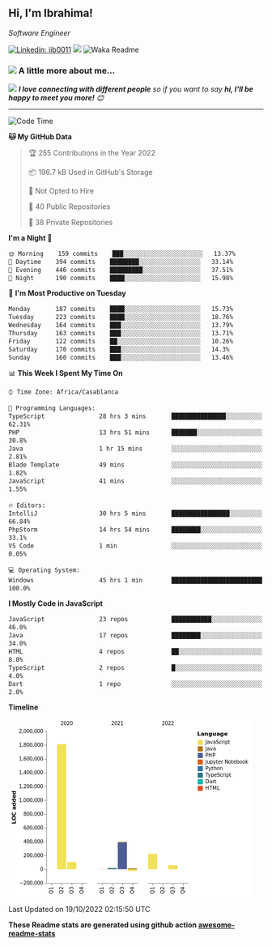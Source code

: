 <h2>Hi, I'm Ibrahima! </h2>
<p><em>Software Engineer 
</em></p>


[![Linkedin: iib0011](https://img.shields.io/badge/-iib0011-blue?style=flat-square&logo=Linkedin&logoColor=white&link=https://www.linkedin.com/in/iib0011/)](https://www.linkedin.com/in/iib0011/)
![](https://visitor-badge.glitch.me/badge?page_id=iib0011)
![Waka Readme](https://github.com/iib0011/iib0011/workflows/Waka%20Readme/badge.svg)


### <img src="https://media.giphy.com/media/VgCDAzcKvsR6OM0uWg/giphy.gif" width="50"> A little more about me...  


<img src="https://media.giphy.com/media/LnQjpWaON8nhr21vNW/giphy.gif" width="60"> <em><b>I love connecting with different people</b> so if you want to say <b>hi, I'll be happy to meet you more!</b> 😊</em>

---
<!--START_SECTION:waka-->
![Code Time](http://img.shields.io/badge/Code%20Time-1%2C249%20hrs%2027%20mins-blue)

**🐱 My GitHub Data** 

> 🏆 255 Contributions in the Year 2022
 > 
> 📦 196.7 kB Used in GitHub's Storage 
 > 
> 🚫 Not Opted to Hire
 > 
> 📜 40 Public Repositories 
 > 
> 🔑 38 Private Repositories  
 > 
**I'm a Night 🦉** 

```text
🌞 Morning    159 commits    ███░░░░░░░░░░░░░░░░░░░░░░   13.37% 
🌆 Daytime    394 commits    ████████░░░░░░░░░░░░░░░░░   33.14% 
🌃 Evening    446 commits    █████████░░░░░░░░░░░░░░░░   37.51% 
🌙 Night      190 commits    ████░░░░░░░░░░░░░░░░░░░░░   15.98%

```
📅 **I'm Most Productive on Tuesday** 

```text
Monday       187 commits    ████░░░░░░░░░░░░░░░░░░░░░   15.73% 
Tuesday      223 commits    ████░░░░░░░░░░░░░░░░░░░░░   18.76% 
Wednesday    164 commits    ███░░░░░░░░░░░░░░░░░░░░░░   13.79% 
Thursday     163 commits    ███░░░░░░░░░░░░░░░░░░░░░░   13.71% 
Friday       122 commits    ██░░░░░░░░░░░░░░░░░░░░░░░   10.26% 
Saturday     170 commits    ███░░░░░░░░░░░░░░░░░░░░░░   14.3% 
Sunday       160 commits    ███░░░░░░░░░░░░░░░░░░░░░░   13.46%

```


📊 **This Week I Spent My Time On** 

```text
⌚︎ Time Zone: Africa/Casablanca

💬 Programming Languages: 
TypeScript               28 hrs 3 mins       ███████████████░░░░░░░░░░   62.31% 
PHP                      13 hrs 51 mins      ███████░░░░░░░░░░░░░░░░░░   30.8% 
Java                     1 hr 15 mins        ░░░░░░░░░░░░░░░░░░░░░░░░░   2.81% 
Blade Template           49 mins             ░░░░░░░░░░░░░░░░░░░░░░░░░   1.82% 
JavaScript               41 mins             ░░░░░░░░░░░░░░░░░░░░░░░░░   1.55%

🔥 Editors: 
IntelliJ                 30 hrs 5 mins       ████████████████░░░░░░░░░   66.84% 
PhpStorm                 14 hrs 54 mins      ████████░░░░░░░░░░░░░░░░░   33.1% 
VS Code                  1 min               ░░░░░░░░░░░░░░░░░░░░░░░░░   0.05%

💻 Operating System: 
Windows                  45 hrs 1 min        █████████████████████████   100.0%

```

**I Mostly Code in JavaScript** 

```text
JavaScript               23 repos            ███████████░░░░░░░░░░░░░░   46.0% 
Java                     17 repos            ████████░░░░░░░░░░░░░░░░░   34.0% 
HTML                     4 repos             ██░░░░░░░░░░░░░░░░░░░░░░░   8.0% 
TypeScript               2 repos             █░░░░░░░░░░░░░░░░░░░░░░░░   4.0% 
Dart                     1 repo              ░░░░░░░░░░░░░░░░░░░░░░░░░   2.0%

```


**Timeline**

![Chart not found](https://raw.githubusercontent.com/iib0011/iib0011/master/charts/bar_graph.png) 


 Last Updated on 19/10/2022 02:15:50 UTC
<!--END_SECTION:waka-->

**These Readme stats are generated using github action [awesome-readme-stats](https://github.com/iib0011/waka-readme-stats)**
